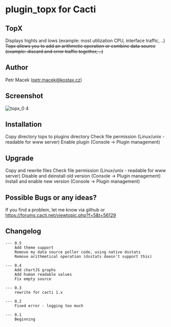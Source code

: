 # plugin_topx for Cacti

## TopX
Displays hights and lows (example: most utilization CPU, interface traffic, ..)
~~Topx allows you to add an arithmetic operation or combine data source (example: discard and error traffic together, ..)~~

## Author
Petr Macek (petr.macek@kostax.cz)

## Screenshot
![topx_0 4](https://user-images.githubusercontent.com/26485719/33798513-1a7a4dba-dd1a-11e7-8ffe-f7f76c5124ba.png)

## Installation
Copy directory topx to plugins directory
Check file permission (Linux/unix - readable for www server)
Enable plugin (Console -> Plugin management)
    
## Upgrade    
Copy and rewrite files
Check file permission (Linux/unix - readable for www server)
Disable and deinstall old version (Console -> Plugin management) 
Install and enable new version (Console -> Plugin management) 
    
## Possible Bugs or any ideas?
If you find a problem, let me know via github or https://forums.cacti.net/viewtopic.php?f=5&t=56129
   

## Changelog
	--- 0.5
		Add theme support
		Remove my data source poller code, using native dsstats
		Remove arithmetical operation (dsstats doesn't support this)
		 
 	--- 0.4
		Add chartJS graphs
		Add human readable values 
		Fix empty source

	--- 0.3
		rewrite for cacti 1.x

	--- 0.2
		Fixed error - logging too much
	
	--- 0.1
		Beginning


